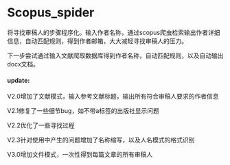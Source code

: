 # Scopus_spider

将寻找审稿人的步骤程序化。输入作者名称，通过scopus爬虫检索输出作者详细信息，自动匹配规则，得到作者邮箱，大大减轻寻找审稿人的压力。

下一步尝试通过输入文献爬取数据库得到作者名称，自动匹配规则，以及自动输出docx文档。

#### update:
V2.0增加了文献模式，输入参考文献标题，输出所有符合审稿人要求的作者信息

V2.1修复了一些细节bug，如不带a标签的出版社显示问题

V2.2优化了一些寻找过程

V2.3针对使用中产生的问题增加了名称缩写，以及人名模式的格式识别

V3.0增加文件模式，一次性得到每篇文章的所有审稿人

